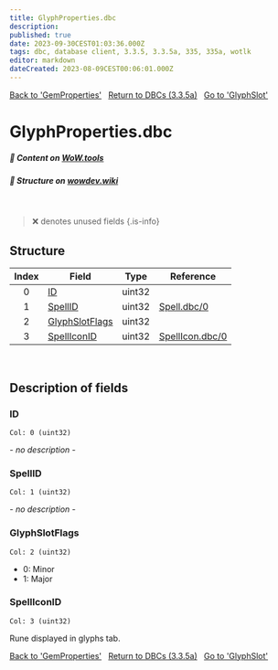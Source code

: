 ```yaml
---
title: GlyphProperties.dbc
description:
published: true
date: 2023-09-30CEST01:03:36.000Z
tags: dbc, database client, 3.3.5, 3.3.5a, 335, 335a, wotlk
editor: markdown
dateCreated: 2023-08-09CEST00:06:01.000Z
---
```

<a href="https://trinitycore.info/files/DBC/335/gemproperties" class="mt-5 v-btn v-btn--depressed v-btn--flat v-btn--outlined theme--light v-size--default darkblue--text text--lighten-3"><span class="v-btn__content"><i aria-hidden="true" class="v-icon notranslate v-icon--left mdi mdi-arrow-left theme--light"></i><span>Back to 'GemProperties'</span></span></a>&nbsp;&nbsp;&nbsp;<a href="https://trinitycore.info/files/DBC/335/home" class="mt-5 v-btn v-btn--depressed v-btn--flat v-btn--outlined theme--light v-size--default darkblue--text text--lighten-3"><span class="v-btn__content"><i aria-hidden="true" class="v-icon notranslate v-icon--left mdi mdi-home-outline theme--light"></i><span>Return to DBCs (3.3.5a)</span></span></a>&nbsp;&nbsp;&nbsp;<a href="https://trinitycore.info/files/DBC/335/glyphslot" class="mt-5 v-btn v-btn--depressed v-btn--flat v-btn--outlined theme--light v-size--default darkblue--text text--lighten-3"><span class="v-btn__content"><span>Go to 'GlyphSlot'</span><i aria-hidden="true" class="v-icon notranslate v-icon--right mdi mdi-arrow-right theme--light"></i></span></a>

# GlyphProperties.dbc
##### :open_book: Content on [WoW.tools](https://wow.tools/dbc/?dbc=glyphproperties&build=3.3.5.12340)
##### :pencil: Structure on [wowdev.wiki](https://wowdev.wiki/DB/GlyphProperties)
&nbsp;

> :x: denotes unused fields
{.is-info}


## Structure

| Index | Field | Type | Reference |
| :---: | --- | :---: | --- |
| 0 | [ID](#id) | uint32 |  |
| 1 | [SpellID](#spellid) | uint32 | [Spell.dbc/0](/files/DBC/335/spell#id) |
| 2 | [GlyphSlotFlags](#glyphslotflags) | uint32 |  |
| 3 | [SpellIconID](#spelliconid) | uint32 | [SpellIcon.dbc/0](/files/DBC/335/spellicon#id) |
&nbsp;
## Description of fields

### ID
<code>Col: 0 (uint32)</code>

*- no description -*
&nbsp;

### SpellID
<code>Col: 1 (uint32)</code>

*- no description -*
&nbsp;

### GlyphSlotFlags
<code>Col: 2 (uint32)</code>

* 0: Minor
* 1: Major
&nbsp;

### SpellIconID
<code>Col: 3 (uint32)</code>

Rune displayed in glyphs tab.
&nbsp;

<a href="https://trinitycore.info/files/DBC/335/gemproperties" class="mt-5 v-btn v-btn--depressed v-btn--flat v-btn--outlined theme--light v-size--default darkblue--text text--lighten-3"><span class="v-btn__content"><i aria-hidden="true" class="v-icon notranslate v-icon--left mdi mdi-arrow-left theme--light"></i><span>Back to 'GemProperties'</span></span></a>&nbsp;&nbsp;&nbsp;<a href="https://trinitycore.info/files/DBC/335/home" class="mt-5 v-btn v-btn--depressed v-btn--flat v-btn--outlined theme--light v-size--default darkblue--text text--lighten-3"><span class="v-btn__content"><i aria-hidden="true" class="v-icon notranslate v-icon--left mdi mdi-home-outline theme--light"></i><span>Return to DBCs (3.3.5a)</span></span></a>&nbsp;&nbsp;&nbsp;<a href="https://trinitycore.info/files/DBC/335/glyphslot" class="mt-5 v-btn v-btn--depressed v-btn--flat v-btn--outlined theme--light v-size--default darkblue--text text--lighten-3"><span class="v-btn__content"><span>Go to 'GlyphSlot'</span><i aria-hidden="true" class="v-icon notranslate v-icon--right mdi mdi-arrow-right theme--light"></i></span></a>
